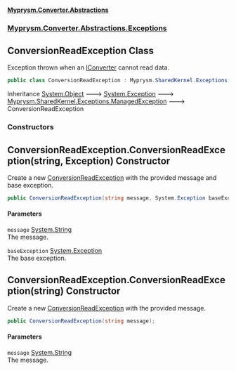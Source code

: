 #### [Myprysm.Converter.Abstractions](index.md 'index')
### [Myprysm.Converter.Abstractions.Exceptions](index.md#Myprysm_Converter_Abstractions_Exceptions 'Myprysm.Converter.Abstractions.Exceptions')
## ConversionReadException Class
Exception thrown when an [IConverter](Myprysm_Converter_Abstractions_IConverter.md 'Myprysm.Converter.Abstractions.IConverter') cannot read data.  
```csharp
public class ConversionReadException : Myprysm.SharedKernel.Exceptions.ManagedException
```

Inheritance [System.Object](https://docs.microsoft.com/en-us/dotnet/api/System.Object 'System.Object') &#129106; [System.Exception](https://docs.microsoft.com/en-us/dotnet/api/System.Exception 'System.Exception') &#129106; [Myprysm.SharedKernel.Exceptions.ManagedException](https://docs.microsoft.com/en-us/dotnet/api/Myprysm.SharedKernel.Exceptions.ManagedException 'Myprysm.SharedKernel.Exceptions.ManagedException') &#129106; ConversionReadException  
### Constructors
<a name='Myprysm_Converter_Abstractions_Exceptions_ConversionReadException_ConversionReadException(string_System_Exception)'></a>
## ConversionReadException.ConversionReadException(string, Exception) Constructor
Create a new [ConversionReadException](Myprysm_Converter_Abstractions_Exceptions_ConversionReadException.md 'Myprysm.Converter.Abstractions.Exceptions.ConversionReadException') with the provided message and base exception.  
```csharp
public ConversionReadException(string message, System.Exception baseException);
```
#### Parameters
<a name='Myprysm_Converter_Abstractions_Exceptions_ConversionReadException_ConversionReadException(string_System_Exception)_message'></a>
`message` [System.String](https://docs.microsoft.com/en-us/dotnet/api/System.String 'System.String')  
The message.
  
<a name='Myprysm_Converter_Abstractions_Exceptions_ConversionReadException_ConversionReadException(string_System_Exception)_baseException'></a>
`baseException` [System.Exception](https://docs.microsoft.com/en-us/dotnet/api/System.Exception 'System.Exception')  
The base exception.
  
  
<a name='Myprysm_Converter_Abstractions_Exceptions_ConversionReadException_ConversionReadException(string)'></a>
## ConversionReadException.ConversionReadException(string) Constructor
Create a new [ConversionReadException](Myprysm_Converter_Abstractions_Exceptions_ConversionReadException.md 'Myprysm.Converter.Abstractions.Exceptions.ConversionReadException') with the provided message.  
```csharp
public ConversionReadException(string message);
```
#### Parameters
<a name='Myprysm_Converter_Abstractions_Exceptions_ConversionReadException_ConversionReadException(string)_message'></a>
`message` [System.String](https://docs.microsoft.com/en-us/dotnet/api/System.String 'System.String')  
The message.
  
  
